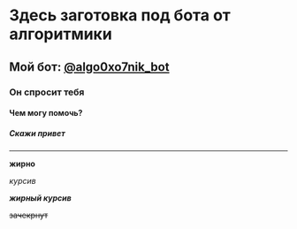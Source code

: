 # Здесь заготовка под бота от алгоритмики
## Мой бот: [@algo0xo7nik_bot](https://t.me/algo0xo7nik_bot/)
### Он спросит тебя
#### Чем могу помочь?
##### Скажи привет
____

**жирно**

*курсив*

***жирный курсив***

~~зачекрнут~~
